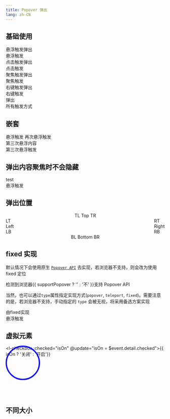 ```yaml
---
title: Popover 弹出
lang: zh-CN
---
```


## 基础使用

<l-popover triggers="hover">
  <div slot="pop-content">悬浮触发弹出</div>
  <l-button>悬浮触发</l-button>
</l-popover>

<l-popover triggers="click">
  <div slot="pop-content">点击触发弹出</div>
  <l-button>点击触发</l-button>
</l-popover>

<l-popover triggers="focus">
  <div slot="pop-content">聚焦触发弹出</div>
  <l-button>聚焦触发</l-button>
</l-popover>

<l-popover triggers="contextmenu">
  <div slot="pop-content" >右键触发弹出</div>
  <l-button>右键触发</l-button>
</l-popover>

<l-popover :triggers="['hover', 'click', 'focus', 'contextmenu']">
  <div slot="pop-content" >弹出</div>
  <l-button>所有触发方式</l-button>
</l-popover>

## 嵌套

<l-popover triggers="hover" content="first">
  <l-button>悬浮触发</l-button>
  <l-popover triggers="hover" slot="pop-content" content="second">
    <l-button>再次悬浮触发</l-button>
    <l-popover triggers="hover" slot="pop-content" content="third">
      <div slot="pop-content">第三次悬浮内容</div>
      <l-button>第三次悬浮触发</l-button>
    </l-popover>
  </l-popover>
</l-popover>

## 弹出内容聚焦时不会隐藏

<l-popover>
  <div slot="pop-content">
    <l-input value="value" />
    test
  </div>
  <l-button>悬浮触发</l-button>
</l-popover>

## 弹出位置

<div style="text-align: center">
  <l-popover content="content" placement="top-start">
    <l-button>TL</l-button>
  </l-popover>
  <l-popover content="content" placement="top">
    <l-button>Top</l-button>
  </l-popover>
  <l-popover content="content" placement="top-end">
    <l-button>TR</l-button>
  </l-popover>
</div>
<div style="float: left; display: flex; flex-direction: column;">
  <l-popover content="content" placement="left-top">
    <l-button>LT</l-button>
  </l-popover>
  <l-popover content="content" placement="left">
    <l-button>Left</l-button>
  </l-popover>
  <l-popover content="content" placement="left-end">
    <l-button>LB</l-button>
  </l-popover>
</div>
<div style="float: right; display: flex; flex-direction: column">
  <l-popover content="content" placement="right-start">
    <l-button>RT</l-button>
  </l-popover>
  <l-popover content="content" placement="right">
    <l-button>Right</l-button>
  </l-popover>
  <l-popover content="content" placement="right-end">
    <l-button>RB</l-button>
  </l-popover>
</div>
<div style="clear: both; text-align: center; gap: 5px">
  <l-popover content="content" placement="bottom-start">
    <l-button>BL</l-button>
  </l-popover>
  <l-popover content="content" placement="bottom">
    <l-button>Bottom</l-button>
  </l-popover>
  <l-popover content="content" placement="bottom-end">
    <l-button>BR</l-button>
  </l-popover>
</div>

## fixed 实现

默认情况下会使用原生 [`Popover API`](https://developer.mozilla.org/en-US/docs/Web/API/Popover_API) 去实现，若浏览器不支持，则会改为使用 fixed 定位

检测到浏览器{{ supportPopover ? '' : '不' }}支持 Popover API

当然，也可以通过`type`属性指定实现方式(`popover`, `teleport`, `fixed`)。需要注意的是，若浏览器不支持，手动指定的 `type` 会被无视，将采用备选方案实现

<l-popover type="fixed">
  <div slot="pop-content">由fixed实现</div>
  <l-button>悬浮触发</l-button>
</l-popover>

## 虚拟元素

<l-checkbox :checked="isOn" @update="isOn = $event.detail.checked">{{ isOn ? '关闭' : '开启'}}</l-checkbox>
<l-popover class="popover-virtual" ref="virtualPop" :target="virtualEl" :open="isOn" useTransform variant="styleless">
  <div slot="pop-content" class="circle"></div>
</l-popover>

## 不同大小

<!-- @Code:differentSizes -->

<script setup>
  import { isSupportPopover, throttle } from '@lun/utils';
  import { ref, reactive, computed, watchEffect, onMounted, onBeforeUnmount } from 'vue';
  const supportPopover = isSupportPopover();
  const mouseState = reactive({
    x: 0,
    y: 0,
  })
  const virtualPop = ref();
  const isOn = ref(false);
  const virtualEl = computed(() => {
    if(mouseState.x || mouseState.y) {
    }
    return {
      getBoundingClientRect() {
        return {
          width: 0,
          height: 0,
          x: mouseState.x,
          y: mouseState.y,
          top: mouseState.y,
          left: mouseState.x,
          right: mouseState.x,
          bottom: mouseState.y
        };
      }
    }
  })
  const handleMouseMove = throttle((e) => {
    mouseState.x = e.clientX;
    mouseState.y = e.clientY;
  }, 50, { trailing: true });
  onMounted(() => {
    document.addEventListener('mousemove', handleMouseMove)
  })
  onBeforeUnmount(() => {
    document.removeEventListener('mousemove', handleMouseMove)
  })
</script>

<style>
.popover-virtual::part(pop-content) {
  background-color: transparent;
  z-index: 999;
  pointer-events: none;
}
.circle {
  width: 100px;
  height: 100px;
  border: solid 4px blue;
  border-radius: 50%;
  translate: 0px -50px;
  animation: 1s virtual-cursor infinite;
  /* transition: all 0.1s linear; */
}
@keyframes virtual-cursor {
  0% { scale: 1; }
  50% { scale: 1.1; }
}

</style>
